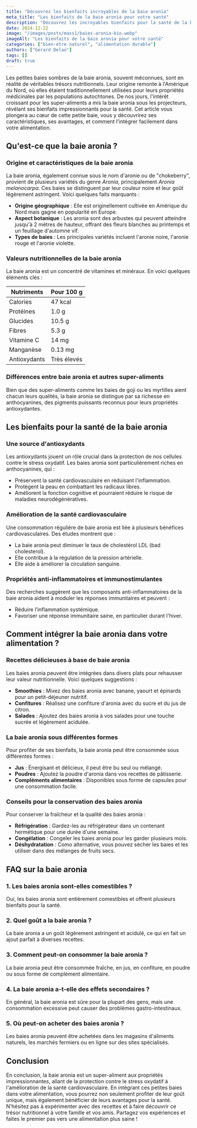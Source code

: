 ```yaml
---
title: "Découvrez les bienfaits incroyables de la baie aronia"
meta_title: "Les bienfaits de la baie aronia pour votre santé"
description: "Découvrez les incroyables bienfaits pour la santé de la baie aronia, ses usages et recettes, et comment l'intégrer dans votre alimentation."
date: 2024-12-22
image: "/images/posts/mass1/baies-aronia-bio.webp"
imageAlt: "Les bienfaits de la baie aronia pour votre santé"
categories: ["bien-etre naturel", "alimentation durable"]
authors: ["Gerard Delao"]
tags: []
draft: true
---
```


Les petites baies sombres de la baie aronia, souvent méconnues, sont en réalité de véritables trésors nutritionnels. Leur origine remonte à l'Amérique du Nord, où elles étaient traditionnellement utilisées pour leurs propriétés médicinales par les populations autochtones. De nos jours, l'intérêt croissant pour les super-aliments a mis la baie aronia sous les projecteurs, révélant ses bienfaits impressionnants pour la santé. Cet article vous plongera au cœur de cette petite baie, vous y découvrirez ses caractéristiques, ses avantages, et comment l'intégrer facilement dans votre alimentation.

## Qu'est-ce que la baie aronia ?

### Origine et caractéristiques de la baie aronia
La baie aronia, également connue sous le nom d'aronie ou de "chokeberry", provient de plusieurs variétés du genre *Aronia*, principalement *Aronia melanocarpa*. Ces baies se distinguent par leur couleur noire et leur goût légèrement astringent. Voici quelques faits marquants :

- **Origine géographique** : Elle est originellement cultivée en Amérique du Nord mais gagne en popularité en Europe.
- **Aspect botanique** : Les aronia sont des arbustes qui peuvent atteindre jusqu'à 2 mètres de hauteur, offrant des fleurs blanches au printemps et un feuillage d'automne vif.
- **Types de baies** : Les principales variétés incluent l'aronie noire, l'aronie rouge et l'aronie violette.

### Valeurs nutritionnelles de la baie aronia
La baie aronia est un concentré de vitamines et minéraux. En voici quelques éléments clés :

| Nutriments        | Pour 100 g  |
|-------------------|------------|
| Calories          | 47 kcal    |
| Protéines         | 1.0 g      |
| Glucides          | 10.5 g     |
| Fibres            | 5.3 g      |
| Vitamine C        | 14 mg      |
| Manganèse         | 0.13 mg    |
| Antioxydants      | Très élevés|

### Différences entre baie aronia et autres super-aliments
Bien que des super-aliments comme les baies de goji ou les myrtilles aient chacun leurs qualités, la baie aronia se distingue par sa richesse en anthocyanines, des pigments puissants reconnus pour leurs propriétés antioxydantes.

## Les bienfaits pour la santé de la baie aronia

### Une source d'antioxydants
Les antioxydants jouent un rôle crucial dans la protection de nos cellules contre le stress oxydatif. Les baies aronia sont particulièrement riches en anthocyanines, qui :

- Préservent la santé cardiovasculaire en réduisant l'inflammation.
- Protègent la peau en combattant les radicaux libres.
- Améliorent la fonction cognitive et pourraient réduire le risque de maladies neurodégénératives.

### Amélioration de la santé cardiovasculaire
Une consommation régulière de baie aronia est liée à plusieurs bénéfices cardiovasculaires. Des études montrent que :

- La baie aronia peut diminuer le taux de cholestérol LDL (bad cholesterol).
- Elle contribue à la régulation de la pression artérielle.
- Elle aide à améliorer la circulation sanguine.

### Propriétés anti-inflammatoires et immunostimulantes
Des recherches suggèrent que les composants anti-inflammatoires de la baie aronia aident à moduler les réponses immunitaires et peuvent :
- Réduire l’inflammation systémique.
- Favoriser une réponse immunitaire saine, en particulier durant l'hiver.

## Comment intégrer la baie aronia dans votre alimentation ?

### Recettes délicieuses à base de baie aronia
Les baies aronia peuvent être intégrées dans divers plats pour rehausser leur valeur nutritionnelle. Voici quelques suggestions :

- **Smoothies** : Mixez des baies aronia avec banane, yaourt et épinards pour un petit-déjeuner nutritif.
- **Confitures** : Réalisez une confiture d'aronia avec du sucre et du jus de citron.
- **Salades** : Ajoutez des baies aronia à vos salades pour une touche sucrée et légèrement acidulée.

### La baie aronia sous différentes formes
Pour profiter de ses bienfaits, la baie aronia peut être consommée sous différentes formes :
- **Jus** : Énergisant et délicieux, il peut être bu seul ou mélangé.
- **Poudres** : Ajoutez la poudre d'aronia dans vos recettes de pâtisserie.
- **Compléments alimentaires** : Disponibles sous forme de capsules pour une consommation facile.

### Conseils pour la conservation des baies aronia
Pour conserver la fraîcheur et la qualité des baies aronia :
- **Réfrigération** : Gardez-les au réfrigérateur dans un contenant hermétique pour une durée d'une semaine.
- **Congélation** : Congeler les baies aronia pour les garder plusieurs mois.
- **Déshydratation** : Como alternative, vous pouvez sécher les baies et les utiliser dans des mélanges de fruits secs.

## FAQ sur la baie aronia

### 1. Les baies aronia sont-elles comestibles ?
Oui, les baies aronia sont entièrement comestibles et offrent plusieurs bienfaits pour la santé.

### 2. Quel goût a la baie aronia ?
La baie aronia a un goût légèrement astringent et acidulé, ce qui en fait un ajout parfait à diverses recettes.

### 3. Comment peut-on consommer la baie aronia ?
La baie aronia peut être consommée fraîche, en jus, en confiture, en poudre ou sous forme de complément alimentaire.

### 4. La baie aronia a-t-elle des effets secondaires ?
En général, la baie aronia est sûre pour la plupart des gens, mais une consommation excessive peut causer des problèmes gastro-intestinaux.

### 5. Où peut-on acheter des baies aronia ?
Les baies aronia peuvent être achetées dans les magasins d'aliments naturels, les marchés fermiers ou en ligne sur des sites spécialisés.

## Conclusion

En conclusion, la baie aronia est un super-aliment aux propriétés impressionnantes, allant de la protection contre le stress oxydatif à l'amélioration de la santé cardiovasculaire. En intégrant ces petites baies dans votre alimentation, vous pourrez non seulement profiter de leur goût unique, mais également bénéficier de leurs avantages pour la santé. N'hésitez pas à expérimenter avec des recettes et à faire découvrir ce trésor nutritionnel à votre famille et vos amis. Partagez vos expériences et faites le premier pas vers une alimentation plus saine !

